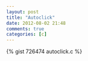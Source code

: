```yaml
---
layout: post
title: "Autoclick"
date: 2012-08-02 21:48
comments: true
categories: [c]
---
```


{% gist 726474 autoclick.c %}